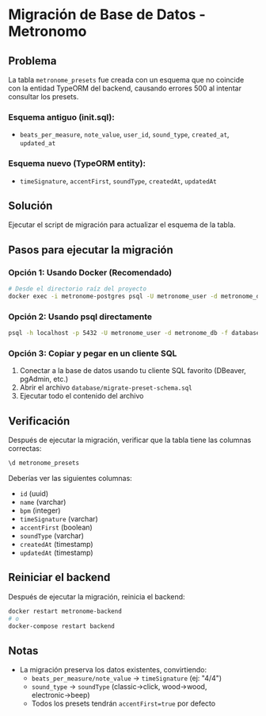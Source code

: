 # Migración de Base de Datos - Metronomo

## Problema

La tabla `metronome_presets` fue creada con un esquema que no coincide con la entidad TypeORM del backend, causando errores 500 al intentar consultar los presets.

### Esquema antiguo (init.sql):
- `beats_per_measure`, `note_value`, `user_id`, `sound_type`, `created_at`, `updated_at`

### Esquema nuevo (TypeORM entity):
- `timeSignature`, `accentFirst`, `soundType`, `createdAt`, `updatedAt`

## Solución

Ejecutar el script de migración para actualizar el esquema de la tabla.

## Pasos para ejecutar la migración

### Opción 1: Usando Docker (Recomendado)

```bash
# Desde el directorio raíz del proyecto
docker exec -i metronome-postgres psql -U metronome_user -d metronome_db < database/migrate-preset-schema.sql
```

### Opción 2: Usando psql directamente

```bash
psql -h localhost -p 5432 -U metronome_user -d metronome_db -f database/migrate-preset-schema.sql
```

### Opción 3: Copiar y pegar en un cliente SQL

1. Conectar a la base de datos usando tu cliente SQL favorito (DBeaver, pgAdmin, etc.)
2. Abrir el archivo `database/migrate-preset-schema.sql`
3. Ejecutar todo el contenido del archivo

## Verificación

Después de ejecutar la migración, verificar que la tabla tiene las columnas correctas:

```sql
\d metronome_presets
```

Deberías ver las siguientes columnas:
- `id` (uuid)
- `name` (varchar)
- `bpm` (integer)
- `timeSignature` (varchar)
- `accentFirst` (boolean)
- `soundType` (varchar)
- `createdAt` (timestamp)
- `updatedAt` (timestamp)

## Reiniciar el backend

Después de ejecutar la migración, reinicia el backend:

```bash
docker restart metronome-backend
# o
docker-compose restart backend
```

## Notas

- La migración preserva los datos existentes, convirtiendo:
  - `beats_per_measure/note_value` → `timeSignature` (ej: "4/4")
  - `sound_type` → `soundType` (classic→click, wood→wood, electronic→beep)
  - Todos los presets tendrán `accentFirst=true` por defecto
